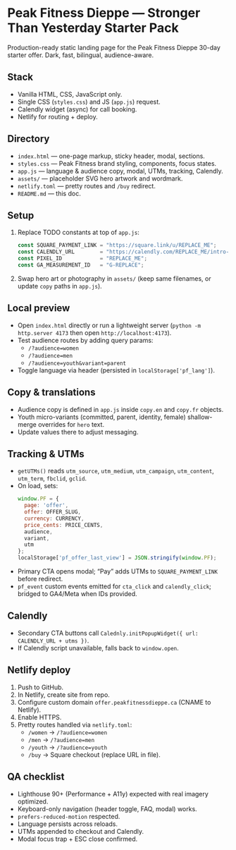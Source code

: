 # Peak Fitness Dieppe — Stronger Than Yesterday Starter Pack

Production-ready static landing page for the Peak Fitness Dieppe 30-day starter offer. Dark, fast, bilingual, audience-aware.

## Stack
- Vanilla HTML, CSS, JavaScript only.
- Single CSS (`styles.css`) and JS (`app.js`) request.
- Calendly widget (async) for call booking.
- Netlify for routing + deploy.

## Directory
- `index.html` — one-page markup, sticky header, modal, sections.
- `styles.css` — Peak Fitness brand styling, components, focus states.
- `app.js` — language & audience copy, modal, UTMs, tracking, Calendly.
- `assets/` — placeholder SVG hero artwork and wordmark.
- `netlify.toml` — pretty routes and `/buy` redirect.
- `README.md` — this doc.

## Setup
1. Replace TODO constants at top of `app.js`:
   ```js
   const SQUARE_PAYMENT_LINK = "https://square.link/u/REPLACE_ME";
   const CALENDLY_URL        = "https://calendly.com/REPLACE_ME/intro-call";
   const PIXEL_ID            = "REPLACE_ME";
   const GA_MEASUREMENT_ID   = "G-REPLACE";
   ```
2. Swap hero art or photography in `assets/` (keep same filenames, or update `copy` paths in `app.js`).

## Local preview
- Open `index.html` directly or run a lightweight server (`python -m http.server 4173` then open `http://localhost:4173`).
- Test audience routes by adding query params:
  - `/?audience=women`
  - `/?audience=men`
  - `/?audience=youth&variant=parent`
- Toggle language via header (persisted in `localStorage['pf_lang']`).

## Copy & translations
- Audience copy is defined in `app.js` inside `copy.en` and `copy.fr` objects.
- Youth micro-variants (committed, parent, identity, female) shallow-merge overrides for `hero` text.
- Update values there to adjust messaging.

## Tracking & UTMs
- `getUTMs()` reads `utm_source`, `utm_medium`, `utm_campaign`, `utm_content`, `utm_term`, `fbclid`, `gclid`.
- On load, sets:
  ```js
  window.PF = {
    page: 'offer',
    offer: OFFER_SLUG,
    currency: CURRENCY,
    price_cents: PRICE_CENTS,
    audience,
    variant,
    utm
  };
  localStorage['pf_offer_last_view'] = JSON.stringify(window.PF);
  ```
- Primary CTA opens modal; “Pay” adds UTMs to `SQUARE_PAYMENT_LINK` before redirect.
- `pf_event` custom events emitted for `cta_click` and `calendly_click`; bridged to GA4/Meta when IDs provided.

## Calendly
- Secondary CTA buttons call `Calednly.initPopupWidget({ url: CALENDLY_URL + utms })`.
- If Calendly script unavailable, falls back to `window.open`.

## Netlify deploy
1. Push to GitHub.
2. In Netlify, create site from repo.
3. Configure custom domain `offer.peakfitnessdieppe.ca` (CNAME to Netlify).
4. Enable HTTPS.
5. Pretty routes handled via `netlify.toml`:
   - `/women` → `/?audience=women`
   - `/men` → `/?audience=men`
   - `/youth` → `/?audience=youth`
   - `/buy` → Square checkout (replace URL in file).

## QA checklist
- Lighthouse 90+ (Performance + A11y) expected with real imagery optimized.
- Keyboard-only navigation (header toggle, FAQ, modal) works.
- `prefers-reduced-motion` respected.
- Language persists across reloads.
- UTMs appended to checkout and Calendly.
- Modal focus trap + ESC close confirmed.
